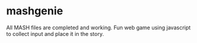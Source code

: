# mashgenie
All MASH files are completed and working. Fun web game using javascript to collect input and place it in the story.
